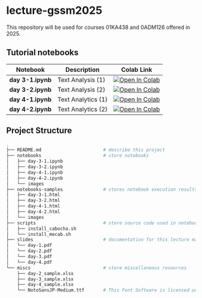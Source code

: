# lecture-gssm2025

This repository will be used for courses 01KA438 and 0ADM126 offered in 2025.

## Tutorial notebooks

| Notebook | Description | Colab Link |
|----------|-------------|------------|
| **day 3-1.ipynb** | Text Analysis (1) | [![Open In Colab](https://colab.research.google.com/assets/colab-badge.svg)](https://colab.research.google.com/github/haradatm/lecture-gssm2025/blob/main/notebooks/day-3-1.ipynb)
| **day 3-2.ipynb** | Text Analysis (2) | [![Open In Colab](https://colab.research.google.com/assets/colab-badge.svg)](https://colab.research.google.com/github/haradatm/lecture-gssm2025/blob/main/notebooks/day-3-2.ipynb)
| **day 4-1.ipynb** | Text Analytics (1) | [![Open In Colab](https://colab.research.google.com/assets/colab-badge.svg)](https://colab.research.google.com/github/haradatm/lecture-gssm2025/blob/main/notebooks/day-4-1.ipynb)
| **day 4-2.ipynb** | Text Analytics (2) | [![Open In Colab](https://colab.research.google.com/assets/colab-badge.svg)](https://colab.research.google.com/github/haradatm/lecture-gssm2025/blob/main/notebooks/day-4-2.ipynb)

## Project Structure

```bash
.
├── README.md                       # describe this project
├── notebooks                       # store notebooks
│   ├── day-3-1.ipynb
│   ├── day-3-2.ipynb
│   ├── day-4-1.ipynb
│   ├── day-4-2.ipynb
│   └── images
├── notebooks-samples               # stores notebook execution results in HTML
│   ├── day-3-1.html
│   ├── day-3-2.html
│   ├── day-4-1.html
│   ├── day-4-2.html
│   └── images
├── scripts                         # store source code used in notebook
│   ├── install_cabocha.sh
│   └── install_mecab.sh
├── slides                          # documentation for this lecture materials (To be uploaded after the lecture.)
│   └── day-1.pdf
│   └── day-2.pdf
│   └── day-3.pdf
│   └── day-4.pdf
└── miscs                           # store miscellaneous resources
    ├── day-2_sample.xlsx
    ├── day-3_sample.xlsx
    ├── day-4_sample.xlsx
    └── NotoSansJP-Medium.ttf       # This Font Software is licensed under the SIL Open Font License, Version 1.1 .
```
